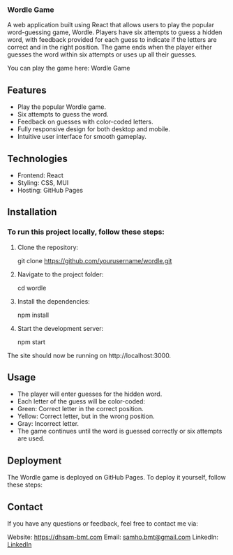 ### Wordle Game
A web application built using React that allows users to play the popular word-guessing game, Wordle. Players have six attempts to guess a hidden word, with feedback provided for each guess to indicate if the letters are correct and in the right position. The game ends when the player either guesses the word within six attempts or uses up all their guesses.

You can play the game here: Wordle Game


## Features
- Play the popular Wordle game.
- Six attempts to guess the word.
- Feedback on guesses with color-coded letters.
- Fully responsive design for both desktop and mobile.
- Intuitive user interface for smooth gameplay.


## Technologies
- Frontend: React
- Styling: CSS, MUI
- Hosting: GitHub Pages


## Installation
### To run this project locally, follow these steps:

1. Clone the repository:

    git clone https://github.com/yourusername/wordle.git

2. Navigate to the project folder:

    cd wordle

3. Install the dependencies:

    npm install

4. Start the development server:

    npm start

  The site should now be running on http://localhost:3000.

## Usage
- The player will enter guesses for the hidden word.
- Each letter of the guess will be color-coded:
- Green: Correct letter in the correct position.
- Yellow: Correct letter, but in the wrong position.
- Gray: Incorrect letter.
- The game continues until the word is guessed correctly or six attempts are used.


## Deployment
The Wordle game is deployed on GitHub Pages. To deploy it yourself, follow these steps:


## Contact
If you have any questions or feedback, feel free to contact me via:

Website: https://dhsam-bmt.com
Email: samho.bmt@gmail.com
LinkedIn: [LinkedIn](https://www.linkedin.com/in/sam-ho-dev/)
